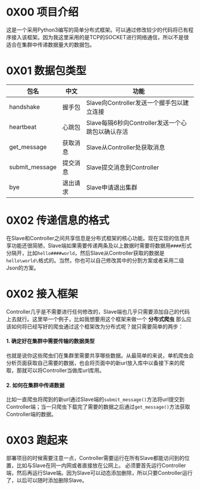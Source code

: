 # 0X00 项目介绍
这是一个采用Python3编写的简单分布式框架。可以通过修改较少的代码将已有程序接入该框架。因为我这里采用的是TCP的SOCKET进行网络通信，所以不是很适合在集群中传递数据量大的数据包。

# 0X01 数据包类型

| 包名 | 中文 | 功能 |
|------|--|--|
| handshake | 握手包 | Slave向Controller发送一个握手包以建立连接 |
| heartbeat | 心跳包 | Slave每隔6秒向Controller发送一个心跳包以确认存活 |
| get_message | 获取消息 | Slave从Controller处获取消息 |
| submit_message | 提交消息 | Slave提交消息到Controller |
| bye | 退出请求 | Slave申请退出集群 |


# 0X02 传递信息的格式
在Slave和Controller之间共享信息是分布式框架的核心功能。现在实现的信息共享功能还很简陋，Slave端如果需要传递两条及以上数据时需要将数据用`####`形式分隔开，比如`hello####world`，然后Slave从Controller获取的数据是`hello\world\`格式的。当然，你也可以自己修改其中的分割方案或者采用二级Json的方案。

# 0X02 接入框架
Controller几乎是不需要进行任何修改的，Slave端也几乎只需要添加自己的代码上去就行。这里举一个例子，比如我想要用这个框架来做一个 **分布式爬虫** 那么应该如何将已经写好的爬虫通过这个框架改为分布式呢？就只需要简单的两步：

#### 1. 确定好在集群中需要传输的数据类型
也就是说你这些爬虫们在集群里需要共享哪些数据。从最简单的来说，单机爬虫会分析页面获取自己需要的数据，也会将页面中的新url放入库中以备接下来的爬取，那就可以将Controller当做库url库用。
#### 2. 如何在集群中传递数据
比如一直爬虫将爬到的新url通过Slave端的`submit_message()`方法将url提交到Controller端；当一只爬虫下载完了需要的数据之后通过`get_message()`方法获取Controller端的数据。

# 0X03 跑起来
部署项目的时候需要注意一点，Controller需要运行在所有Slave都能访问到的位置，比如与Slave在同一内网或者直接放在公网上。
必须要首先运行Controller端，然后再运行Slave端。因为Slave可以动态添加删除，所以只要Controller运行了，以后可以随时添加删除Slave。
